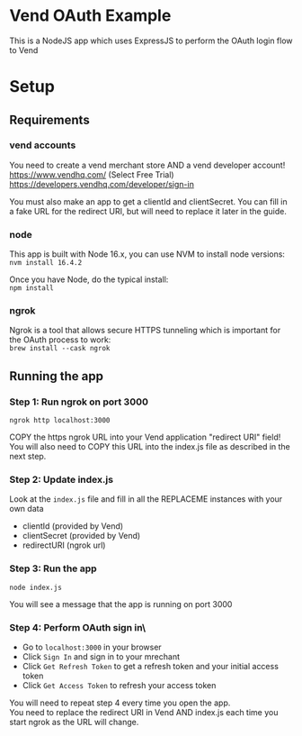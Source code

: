 # Vend OAuth Example
This is a NodeJS app which uses ExpressJS to perform the OAuth login flow to Vend

# Setup
## Requirements
### vend accounts
You need to create a vend merchant store AND a vend developer account!
https://www.vendhq.com/ (Select Free Trial)
https://developers.vendhq.com/developer/sign-in 

You must also make an app to get a clientId and clientSecret.
You can fill in a fake URL for the redirect URI, but will need to replace it later in the guide.

### node
This app is built with Node 16.x, you can use NVM to install node versions:\
`nvm install 16.4.2`

Once you have Node, do the typical install:\
`npm install`

### ngrok
Ngrok is a tool that allows secure HTTPS tunneling which is important for the OAuth process to work:\
`brew install --cask ngrok`

## Running the app
### Step 1: Run ngrok on port 3000
`ngrok http localhost:3000`

COPY the https ngrok URL into your Vend application "redirect URI" field!\
You will also need to COPY this URL into the index.js file as described in the next step.

### Step 2: Update index.js
Look at the `index.js` file and fill in all the REPLACEME instances with your own data
- clientId (provided by Vend)
- clientSecret (provided by Vend)
- redirectURI (ngrok url)

### Step 3: Run the app
`node index.js`

You will see a message that the app is running on port 3000

### Step 4: Perform OAuth sign in\
- Go to `localhost:3000` in your browser
- Click `Sign In` and sign in to your mrechant
- Click `Get Refresh Token` to get a refresh token and your initial access token
- Click `Get Access Token` to refresh your access token

You will need to repeat step 4 every time you open the app.\
You need to replace the redirect URI in Vend AND index.js each time you start ngrok as the URL will change.
